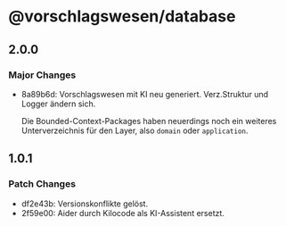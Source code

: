 # @vorschlagswesen/database

## 2.0.0

### Major Changes

- 8a89b6d: Vorschlagswesen mit KI neu generiert. Verz.Struktur und Logger ändern sich.

    Die Bounded-Context-Packages haben neuerdings noch ein weiteres Unterverzeichnis für den Layer, also `domain` oder `application`.

## 1.0.1

### Patch Changes

- df2e43b: Versionskonflikte gelöst.
- 2f59e00: Aider durch Kilocode als KI-Assistent ersetzt.
